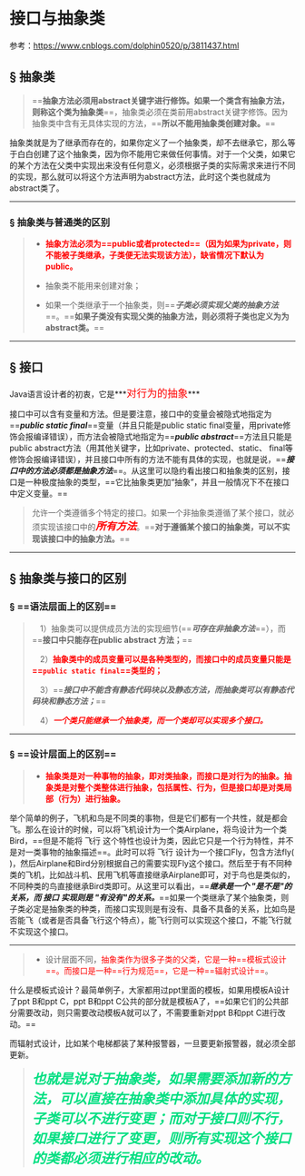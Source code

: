 # 接口与抽象类

参考：https://www.cnblogs.com/dolphin0520/p/3811437.html

## &sect; 抽象类

> ==**抽象方法必须用abstract关键字进行修饰。如果一个类含有抽象方法，则称这个类为抽象类**==，抽象类必须在类前用abstract关键字修饰。因为抽象类中含有无具体实现的方法，==**所以不能用抽象类创建对象。**==

抽象类就是为了继承而存在的，如果你定义了一个抽象类，却不去继承它，那么等于白白创建了这个抽象类，因为你不能用它来做任何事情。对于一个父类，如果它的某个方法在父类中实现出来没有任何意义，必须根据子类的实际需求来进行不同的实现，那么就可以将这个方法声明为abstract方法，此时这个类也就成为abstract类了。

------

### &sect; 抽象类与普通类的区别

> - <font color='red'>**抽象方法必须为==public或者protected==（因为如果为private，则不能被子类继承，子类便无法实现该方法），缺省情况下默认为public。**</font>
>
> - 抽象类不能用来创建对象；
> - 如果一个类继承于一个抽象类，则==***子类必须实现父类的抽象方法***==。==**如果子类没有实现父类的抽象方法，则必须将子类也定义为为abstract类。**==

------

## &sect; 接口

Java语言设计者的初衷，它是***<font color='red' size=4.5>对行为的抽象</font>***

接口中可以含有变量和方法。但是要注意，接口中的变量会被隐式地指定为==***public static final***==变量（并且只能是public static final变量，用private修饰会报编译错误），而方法会被隐式地指定为==***public abstract***==方法且只能是public abstract方法（用其他关键字，比如private、protected、static、 final等修饰会报编译错误），并且接口中所有的方法不能有具体的实现，也就是说，==***接口中的方法必须都是抽象方法***==。从这里可以隐约看出接口和抽象类的区别，接口是一种极度抽象的类型，==它比抽象类更加“抽象”，并且一般情况下不在接口中定义变量。==



> 允许一个类遵循多个特定的接口。如果一个非抽象类遵循了某个接口，就必须实现该接口中的<font color='red' size=4.5>***所有方法***</font>。==**对于遵循某个接口的抽象类，可以不实现该接口中的抽象方法。**==

------



## &sect; 抽象类与接口的区别

### &sect; ==语法层面上的区别==

> 　1）抽象类可以提供成员方法的实现细节(==***可存在非抽象方法***==），而==**接口中只能存在public abstract 方法；**==
>
> 　2）<font color='red'>**抽象类中的成员变量可以是各种类型的，而接口中的成员变量只能是==`public static final`==类型的；**</font>
>
> 　3）==***接口中不能含有静态代码块以及静态方法，而抽象类可以有静态代码块和静态方法；***==
>
> 　4）***<font color='red'>一个类只能继承一个抽象类，而一个类却可以实现多个接口。</font>***

------

### &sect; ==设计层面上的区别==

> -  **<font color='red'>抽象类是对一种事物的抽象，即对类抽象，而接口是对行为的抽象。抽象类是对整个类整体进行抽象，包括属性、行为，但是接口却是对类局部（行为）进行抽象。</font>**

举个简单的例子，飞机和鸟是不同类的事物，但是它们都有一个共性，就是都会飞。那么在设计的时候，可以将飞机设计为一个类Airplane，将鸟设计为一个类Bird，==但是不能将 飞行 这个特性也设计为类，因此它只是一个行为特性，并不是对一类事物的抽象描述==。此时可以将 飞行 设计为一个接口Fly，包含方法fly( )，然后Airplane和Bird分别根据自己的需要实现Fly这个接口。然后至于有不同种类的飞机，比如战斗机、民用飞机等直接继承Airplane即可，对于鸟也是类似的，不同种类的鸟直接继承Bird类即可。从这里可以看出，==***继承是一个 "是不是"的关系，而 接口 实现则是 "有没有"的关系。***==如果一个类继承了某个抽象类，则子类必定是抽象类的种类，而接口实现则是有没有、具备不具备的关系，比如鸟是否能飞（或者是否具备飞行这个特点），能飞行则可以实现这个接口，不能飞行就不实现这个接口。

------

> - 设计层面不同，<font color='red'>抽象类作为很多子类的父类，它是一种==模板式设计==。而接口是一种==行为规范==，它是一种==辐射式设计==</font>。

​	什么是模板式设计？最简单例子，大家都用过ppt里面的模板，如果用模板A设计了ppt B和ppt C，ppt B和ppt C公共的部分就是模板A了，==如果它们的公共部分需要改动，则只需要改动模板A就可以了，不需要重新对ppt B和ppt C进行改动。==

​	而辐射式设计，比如某个电梯都装了某种报警器，一旦要更新报警器，就必须全部更新。

> ***<font color='#02DF82' size=5>也就是说对于抽象类，如果需要添加新的方法，可以直接在抽象类中添加具体的实现，子类可以不进行变更；而对于接口则不行，如果接口进行了变更，则所有实现这个接口的类都必须进行相应的改动。</font>***

